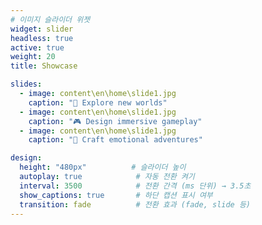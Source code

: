 ```yaml
---
# 이미지 슬라이더 위젯
widget: slider
headless: true
active: true
weight: 20
title: Showcase

slides:
  - image: content\en\home\slide1.jpg
    caption: "🌌 Explore new worlds"
  - image: content\en\home\slide1.jpg
    caption: "🎮 Design immersive gameplay"
  - image: content\en\home\slide1.jpg
    caption: "🧭 Craft emotional adventures"

design:
  height: "480px"          # 슬라이더 높이
  autoplay: true            # 자동 전환 켜기
  interval: 3500            # 전환 간격 (ms 단위) → 3.5초
  show_captions: true       # 하단 캡션 표시 여부
  transition: fade          # 전환 효과 (fade, slide 등)
---
```

